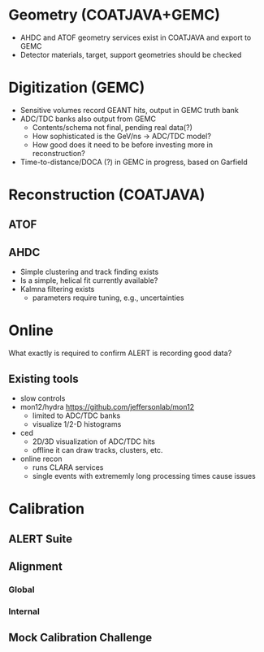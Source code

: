 # Geometry (COATJAVA+GEMC)
* AHDC and ATOF geometry services exist in COATJAVA and export to GEMC
* Detector materials, target, support geometries should be checked

# Digitization (GEMC)
* Sensitive volumes record GEANT hits, output in GEMC truth bank
* ADC/TDC banks also output from GEMC
  * Contents/schema not final, pending real data(?)
  * How sophisticated is the GeV/ns -> ADC/TDC model?
  * How good does it need to be before investing more in reconstruction?
* Time-to-distance/DOCA (?) in GEMC in progress, based on Garfield

# Reconstruction (COATJAVA)
## ATOF
## AHDC
* Simple clustering and track finding exists
* Is a simple, helical fit currently available?
* Kalmna filtering exists
  * parameters require tuning, e.g., uncertainties

# Online
What exactly is required to confirm ALERT is recording good data?
## Existing tools
* slow controls
* mon12/hydra https://github.com/jeffersonlab/mon12
  * limited to ADC/TDC banks
  * visualize 1/2-D histograms
* ced
  * 2D/3D visualization of ADC/TDC hits
  * offline it can draw tracks, clusters, etc. 
* online recon
  * runs CLARA services 
  * single events with extrememly long processing times cause issues

# Calibration 
## ALERT Suite
## Alignment 
### Global
### Internal
## Mock Calibration Challenge
